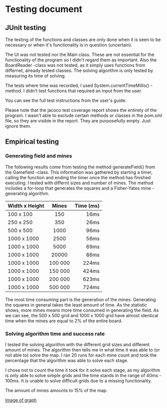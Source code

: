# Testing document

## JUnit testing

The testing of the functions and classes are only done when it is seen to be necessary or when it's functionality is in question (uncertain). 

The UI was not tested nor the Main class. These are not essential for the functionality of the program so I didn't regard them as important. Also the BoardReader -class was not tested, as it simply uses functions from differnet, already tested classes. The solving algorithm is only tested by measuring its time of solving.

The tests where time was recorded, I used System.currentTimeMillis() -method. I didn't test functions that required an input from the user.

You can see the full test instructions from the user's guide.

Please note that the jacoco test coverage report shows the entirety of the program. I wasn't able to exclude certain methods or classes in the pom.xml file, so they are visible in the report. They are purposefully empty. Just ignore them.

## Empirical testing

### Generating field and mines

The following results come from testing the method generateField() from the Gamefield -class. This information was gathered by starting a timer, calling the function and ending the timer once the method has finished executing. I tested with differnt sizes and number of mines. The method includes a for-loop that generates the squares and a Fisher-Yates mine -generating algorithm. 

| Width x Height | Mines        | Time (ms)  |
| -------------  |:------------:| ----------:|
| 100 x 100      | 150          | 16ms       |
| 250 x 250      | 350          | 26ms       |
| 500 x 500      | 1000         | 96ms       | 
| 1000 x 1000    | 2500         | 56ms       |
| 1000 x 1000    | 5000         | 69ms       |
| 1000 x 1000    | 20000        | 86ms       |
| 1000 x 1000    | 100 000      | 224ms      |
| 1000 x 1000    | 150 000      | 424ms      |
| 1000 x 1000    | 200 000      | 623ms      |
| 1000 x 1000    | 500 000      | 724ms      |

The most time consuming part is the generation of the mines. Generating the squares in general takes the least amount of time. As the statistic shows, more mines means more time consumed in generating the field. As we can see, the 500 x 500 grid and 1000 x 1000 grid have almost identical time when the mines are equal to 2% of the entire board. 

### Solving algorithm time and success rate

I tested the solving algorithm with the different grid sizes and different amount of mines. The algorithm then tells me in what time it was able to (or not able to) solve the map. I ran 20 runs for each mine count and took the percentage that the algorithm was able to solve each stage.

I chose not to count the time it took for it solve each stage, as my algorithm is only able to solve simple grids and the time stands in the range of 40ms - 100ms. It is unable to solve difficult grids due to a missing functionality. 

The amount of mines amounts to 15% of the map.

[Image of graph](https://github.com/Antsax/MinesweeperSolver/blob/master/documentation/graph.jpg)

